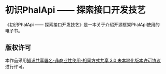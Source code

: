 # 初识PhalApi —— 探索接口开发技艺
《初识PhalApi —— 探索接口开发技艺》是一本关于介绍开源框架PhalApi使用的电子书。  

## 版权许可
本作品采用[知识共享署名-非商业性使用-相同方式共享 3.0 未本地化版本许可协议](https://creativecommons.org/licenses/by-nc-sa/3.0/)进行许可。



